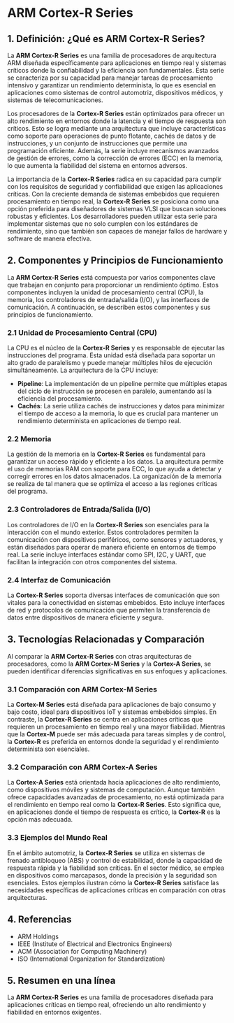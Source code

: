 # ARM Cortex-R Series

## 1. Definición: ¿Qué es **ARM Cortex-R Series**?
La **ARM Cortex-R Series** es una familia de procesadores de arquitectura ARM diseñada específicamente para aplicaciones en tiempo real y sistemas críticos donde la confiabilidad y la eficiencia son fundamentales. Esta serie se caracteriza por su capacidad para manejar tareas de procesamiento intensivo y garantizar un rendimiento determinista, lo que es esencial en aplicaciones como sistemas de control automotriz, dispositivos médicos, y sistemas de telecomunicaciones. 

Los procesadores de la **Cortex-R Series** están optimizados para ofrecer un alto rendimiento en entornos donde la latencia y el tiempo de respuesta son críticos. Esto se logra mediante una arquitectura que incluye características como soporte para operaciones de punto flotante, cachés de datos y de instrucciones, y un conjunto de instrucciones que permite una programación eficiente. Además, la serie incluye mecanismos avanzados de gestión de errores, como la corrección de errores (ECC) en la memoria, lo que aumenta la fiabilidad del sistema en entornos adversos.

La importancia de la **Cortex-R Series** radica en su capacidad para cumplir con los requisitos de seguridad y confiabilidad que exigen las aplicaciones críticas. Con la creciente demanda de sistemas embebidos que requieren procesamiento en tiempo real, la **Cortex-R Series** se posiciona como una opción preferida para diseñadores de sistemas VLSI que buscan soluciones robustas y eficientes. Los desarrolladores pueden utilizar esta serie para implementar sistemas que no solo cumplen con los estándares de rendimiento, sino que también son capaces de manejar fallos de hardware y software de manera efectiva.

## 2. Componentes y Principios de Funcionamiento
La **ARM Cortex-R Series** está compuesta por varios componentes clave que trabajan en conjunto para proporcionar un rendimiento óptimo. Estos componentes incluyen la unidad de procesamiento central (CPU), la memoria, los controladores de entrada/salida (I/O), y las interfaces de comunicación. A continuación, se describen estos componentes y sus principios de funcionamiento.

### 2.1 Unidad de Procesamiento Central (CPU)
La CPU es el núcleo de la **Cortex-R Series** y es responsable de ejecutar las instrucciones del programa. Esta unidad está diseñada para soportar un alto grado de paralelismo y puede manejar múltiples hilos de ejecución simultáneamente. La arquitectura de la CPU incluye:

- **Pipeline**: La implementación de un pipeline permite que múltiples etapas del ciclo de instrucción se procesen en paralelo, aumentando así la eficiencia del procesamiento.
- **Cachés**: La serie utiliza cachés de instrucciones y datos para minimizar el tiempo de acceso a la memoria, lo que es crucial para mantener un rendimiento determinista en aplicaciones de tiempo real.

### 2.2 Memoria
La gestión de la memoria en la **Cortex-R Series** es fundamental para garantizar un acceso rápido y eficiente a los datos. La arquitectura permite el uso de memorias RAM con soporte para ECC, lo que ayuda a detectar y corregir errores en los datos almacenados. La organización de la memoria se realiza de tal manera que se optimiza el acceso a las regiones críticas del programa.

### 2.3 Controladores de Entrada/Salida (I/O)
Los controladores de I/O en la **Cortex-R Series** son esenciales para la interacción con el mundo exterior. Estos controladores permiten la comunicación con dispositivos periféricos, como sensores y actuadores, y están diseñados para operar de manera eficiente en entornos de tiempo real. La serie incluye interfaces estándar como SPI, I2C, y UART, que facilitan la integración con otros componentes del sistema.

### 2.4 Interfaz de Comunicación
La **Cortex-R Series** soporta diversas interfaces de comunicación que son vitales para la conectividad en sistemas embebidos. Esto incluye interfaces de red y protocolos de comunicación que permiten la transferencia de datos entre dispositivos de manera eficiente y segura.

## 3. Tecnologías Relacionadas y Comparación
Al comparar la **ARM Cortex-R Series** con otras arquitecturas de procesadores, como la **ARM Cortex-M Series** y la **Cortex-A Series**, se pueden identificar diferencias significativas en sus enfoques y aplicaciones.

### 3.1 Comparación con ARM Cortex-M Series
La **Cortex-M Series** está diseñada para aplicaciones de bajo consumo y bajo costo, ideal para dispositivos IoT y sistemas embebidos simples. En contraste, la **Cortex-R Series** se centra en aplicaciones críticas que requieren un procesamiento en tiempo real y una mayor fiabilidad. Mientras que la **Cortex-M** puede ser más adecuada para tareas simples y de control, la **Cortex-R** es preferida en entornos donde la seguridad y el rendimiento determinista son esenciales.

### 3.2 Comparación con ARM Cortex-A Series
La **Cortex-A Series** está orientada hacia aplicaciones de alto rendimiento, como dispositivos móviles y sistemas de computación. Aunque también ofrece capacidades avanzadas de procesamiento, no está optimizada para el rendimiento en tiempo real como la **Cortex-R Series**. Esto significa que, en aplicaciones donde el tiempo de respuesta es crítico, la **Cortex-R** es la opción más adecuada.

### 3.3 Ejemplos del Mundo Real
En el ámbito automotriz, la **Cortex-R Series** se utiliza en sistemas de frenado antibloqueo (ABS) y control de estabilidad, donde la capacidad de respuesta rápida y la fiabilidad son críticas. En el sector médico, se emplea en dispositivos como marcapasos, donde la precisión y la seguridad son esenciales. Estos ejemplos ilustran cómo la **Cortex-R Series** satisface las necesidades específicas de aplicaciones críticas en comparación con otras arquitecturas.

## 4. Referencias
- ARM Holdings
- IEEE (Institute of Electrical and Electronics Engineers)
- ACM (Association for Computing Machinery)
- ISO (International Organization for Standardization)

## 5. Resumen en una línea
La **ARM Cortex-R Series** es una familia de procesadores diseñada para aplicaciones críticas en tiempo real, ofreciendo un alto rendimiento y fiabilidad en entornos exigentes.